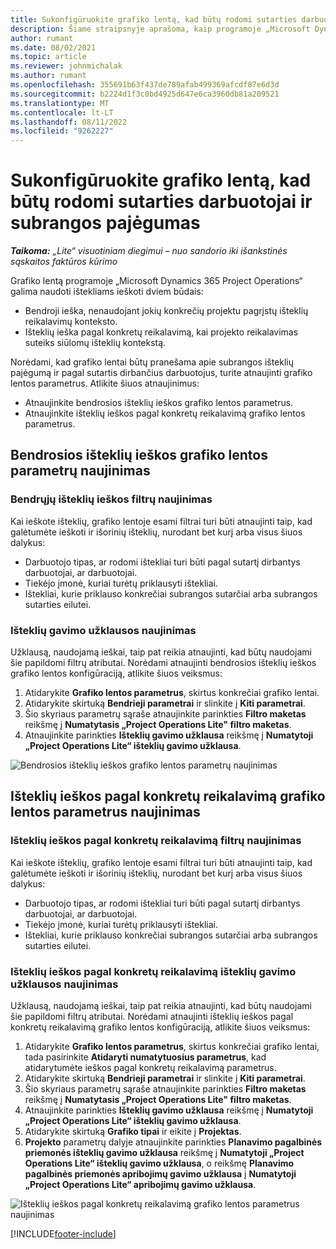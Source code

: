 ```yaml
---
title: Sukonfigūruokite grafiko lentą, kad būtų rodomi sutarties darbuotojai ir subrangos pajėgumas
description: Šiame straipsnyje aprašoma, kaip programoje „Microsoft Dynamics 365 Project Operations“ konfigūruoti grafiko lentą, kad būtų rodomas subrangos išteklių pajėgumas sudarant projekto išteklių reikalavimus.
author: rumant
ms.date: 08/02/2021
ms.topic: article
ms.reviewer: johnmichalak
ms.author: rumant
ms.openlocfilehash: 355691b63f437de789afab499369afcdf87e6d3d
ms.sourcegitcommit: b2224d1f3c0bd4925d647e6ca3960db81a209521
ms.translationtype: MT
ms.contentlocale: lt-LT
ms.lasthandoff: 08/11/2022
ms.locfileid: "9262227"
---
```

# <a name="configure-schedule-board-to-show-contract-workers-and-subcontracted-capacity"></a>Sukonfigūruokite grafiko lentą, kad būtų rodomi sutarties darbuotojai ir subrangos pajėgumas 

_**Taikoma:** „Lite“ visuotiniam diegimui – nuo sandorio iki išankstinės sąskaitos faktūros kūrimo_

Grafiko lentą programoje „Microsoft Dynamics 365 Project Operations“ galima naudoti ištekliams ieškoti dviem būdais:

- Bendroji ieška, nenaudojant jokių konkrečių projektu pagrįstų išteklių reikalavimų konteksto.
- Išteklių ieška pagal konkretų reikalavimą, kai projekto reikalavimas suteiks siūlomų išteklių kontekstą.

Norėdami, kad grafiko lentai būtų pranešama apie subrangos išteklių pajėgumą ir pagal sutartis dirbančius darbuotojus, turite atnaujinti grafiko lentos parametrus. Atlikite šiuos atnaujinimus: 
- Atnaujinkite bendrosios išteklių ieškos grafiko lentos parametrus.
- Atnaujinkite išteklių ieškos pagal konkretų reikalavimą grafiko lentos parametrus.

## <a name="update-schedule-board-settings-for-general-resource-search"></a>Bendrosios išteklių ieškos grafiko lentos parametrų naujinimas
### <a name="update-filters-for-general-resource-search"></a>Bendrųjų išteklių ieškos filtrų naujinimas
Kai ieškote išteklių, grafiko lentoje esami filtrai turi būti atnaujinti taip, kad galėtumėte ieškoti ir išorinių išteklių, nurodant bet kurį arba visus šiuos dalykus:
  - Darbuotojo tipas, ar rodomi ištekliai turi būti pagal sutartį dirbantys darbuotojai, ar darbuotojai.
  - Tiekėjo įmonė, kuriai turėtų priklausyti ištekliai.
  - Ištekliai, kurie priklauso konkrečiai subrangos sutarčiai arba subrangos sutarties eilutei.
    
### <a name="update-retrieve-resource-query"></a>Išteklių gavimo užklausos naujinimas
Užklausą, naudojamą ieškai, taip pat reikia atnaujinti, kad būtų naudojami šie papildomi filtrų atributai. Norėdami atnaujinti bendrosios išteklių ieškos grafiko lentos konfigūraciją, atlikite šiuos veiksmus:  
1. Atidarykite **Grafiko lentos parametrus**, skirtus konkrečiai grafiko lentai.
2. Atidarykite skirtuką **Bendrieji parametrai** ir slinkite į **Kiti parametrai**.
3. Šio skyriaus parametrų sąraše atnaujinkite parinkties **Filtro maketas** reikšmę į **Numatytasis „Project Operations Lite" filtro maketas**.
4. Atnaujinkite parinkties **Išteklių gavimo užklausa** reikšmę į **Numatytoji „Project Operations Lite“ išteklių gavimo užklausa**.

![Bendrosios išteklių ieškos grafiko lentos parametrų naujinimas](../media/BoardSettings.png)  

## <a name="update-schedule-board-settings-for-requirementbased-resource-search"></a>Išteklių ieškos pagal konkretų reikalavimą grafiko lentos parametrus naujinimas
### <a name="update-filters-for-requirement-specific-resource-search"></a>Išteklių ieškos pagal konkretų reikalavimą filtrų naujinimas 
Kai ieškote išteklių, grafiko lentoje esami filtrai turi būti atnaujinti taip, kad galėtumėte ieškoti ir išorinių išteklių, nurodant bet kurį arba visus šiuos dalykus:
 - Darbuotojo tipas, ar rodomi ištekliai turi būti pagal sutartį dirbantys darbuotojai, ar darbuotojai.
 - Tiekėjo įmonė, kuriai turėtų priklausyti ištekliai.
 - Ištekliai, kurie priklauso konkrečiai subrangos sutarčiai arba subrangos sutarties eilutei.

### <a name="update-retrieve-resource-query-for-requirement-specific-resource-search"></a>Išteklių ieškos pagal konkretų reikalavimą išteklių gavimo užklausos naujinimas 
Užklausą, naudojamą ieškai, taip pat reikia atnaujinti, kad būtų naudojami šie papildomi filtrų atributai. Norėdami atnaujinti išteklių ieškos pagal konkretų reikalavimą grafiko lentos konfigūraciją, atlikite šiuos veiksmus:

1. Atidarykite **Grafiko lentos parametrus**, skirtus konkrečiai grafiko lentai, tada pasirinkite **Atidaryti numatytuosius parametrus**, kad atidarytumėte ieškos pagal konkretų reikalavimą parametrus.
2. Atidarykite skirtuką **Bendrieji parametrai** ir slinkite į **Kiti parametrai**.
3. Šio skyriaus parametrų sąraše atnaujinkite parinkties **Filtro maketas** reikšmę į **Numatytasis „Project Operations Lite" filtro maketas**.
4. Atnaujinkite parinkties **Išteklių gavimo užklausa** reikšmę į **Numatytoji „Project Operations Lite“ išteklių gavimo užklausa**.
5. Atidarykite skirtuką **Grafiko tipai** ir eikite į **Projektas**.
6. **Projekto** parametrų dalyje atnaujinkite parinkties **Planavimo pagalbinės priemonės išteklių gavimo užklausa** reikšmę į **Numatytoji „Project Operations Lite“ išteklių gavimo užklausa**, o reikšmę **Planavimo pagalbinės priemonės apribojimų gavimo užklausa** į **Numatytoji „Project Operations Lite“ apribojimų gavimo užklausa**.

![Išteklių ieškos pagal konkretų reikalavimą grafiko lentos parametrus naujinimas](../media/SASettings.png)  

[!INCLUDE[footer-include](../../includes/footer-banner.md)]
